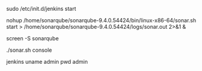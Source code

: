 sudo /etc/init.d/jenkins start

nohup /home/sonarqube/sonarqube-9.4.0.54424/bin/linux-x86-64/sonar.sh start > /home/sonarqube/sonarqube-9.4.0.54424/logs/sonar.out 2>&1 &

screen -S sonarqube

./sonar.sh console

jenkins uname admin pwd admin

